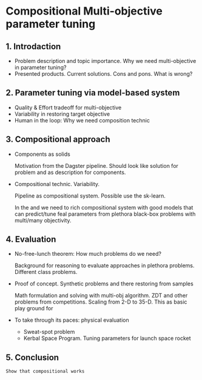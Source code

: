 # Compositional Multi-objective parameter tuning

## 1. Introdaction

- Problem description and topic importance. Why we need multi-objective in parameter tuning?
- Presented products. Current solutions. Cons and pons. What is wrong?

## 2. Parameter tuning via model-based system

- Quality & Effort tradeoff for multi-objective
- Variability in restoring target objective
- Human in the loop: Why we need composition technic

## 3. Compositional approach

- Components as solids

    Motivation from the Dagster pipeline. Should look like solution for problem and as description for components.

- Compositional technic. Variability.

    Pipeline as compositional system. Possible use the sk-learn.

    In the and we need to rich compositional system with good models that can predict/tune feal parameters from plethora black-box problems with multi/many objectivity.

## 4. Evaluation

- No-free-lunch theorem: How much problems do we need?

    Background for reasoning to evaluate approaches in plethora problems. Different class problems.

- Proof of concept. Synthetic problems and there restoring from samples

    Math formulation and solving with multi-obj algorithm.
    ZDT and other problems from competitions. Scaling from 2-D to 35-D. This as basic play ground for 

- To take through its paces: physical evaluation
    - Sweat-spot problem
    - Kerbal Space Program. Tuning parameters for launch space rocket

## 5. Conclusion

    Show that compositional works


